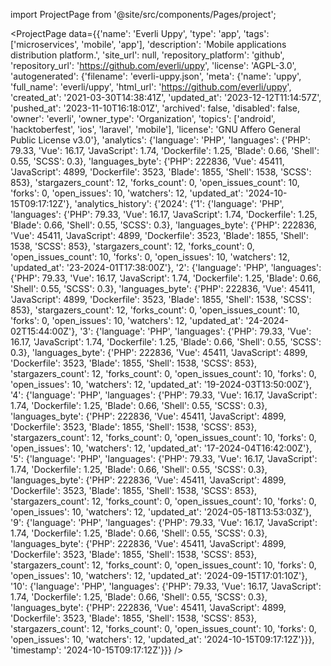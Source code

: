 
import ProjectPage from '@site/src/components/Pages/project';

<ProjectPage
    data={{'name': 'Everli Uppy', 'type': 'app', 'tags': ['microservices', 'mobile', 'app'], 'description': 'Mobile applications distribution platform.', 'site_url': null, 'repository_platform': 'github', 'repository_url': 'https://github.com/everli/uppy', 'license': 'AGPL-3.0', 'autogenerated': {'filename': 'everli-uppy.json', 'meta': {'name': 'uppy', 'full_name': 'everli/uppy', 'html_url': 'https://github.com/everli/uppy', 'created_at': '2021-03-30T14:38:41Z', 'updated_at': '2023-12-12T11:14:57Z', 'pushed_at': '2023-11-10T16:18:01Z', 'archived': false, 'disabled': false, 'owner': 'everli', 'owner_type': 'Organization', 'topics': ['android', 'hacktoberfest', 'ios', 'laravel', 'mobile'], 'license': 'GNU Affero General Public License v3.0'}, 'analytics': {'language': 'PHP', 'languages': {'PHP': 79.33, 'Vue': 16.17, 'JavaScript': 1.74, 'Dockerfile': 1.25, 'Blade': 0.66, 'Shell': 0.55, 'SCSS': 0.3}, 'languages_byte': {'PHP': 222836, 'Vue': 45411, 'JavaScript': 4899, 'Dockerfile': 3523, 'Blade': 1855, 'Shell': 1538, 'SCSS': 853}, 'stargazers_count': 12, 'forks_count': 0, 'open_issues_count': 10, 'forks': 0, 'open_issues': 10, 'watchers': 12, 'updated_at': '2024-10-15T09:17:12Z'}, 'analytics_history': {'2024': {'1': {'language': 'PHP', 'languages': {'PHP': 79.33, 'Vue': 16.17, 'JavaScript': 1.74, 'Dockerfile': 1.25, 'Blade': 0.66, 'Shell': 0.55, 'SCSS': 0.3}, 'languages_byte': {'PHP': 222836, 'Vue': 45411, 'JavaScript': 4899, 'Dockerfile': 3523, 'Blade': 1855, 'Shell': 1538, 'SCSS': 853}, 'stargazers_count': 12, 'forks_count': 0, 'open_issues_count': 10, 'forks': 0, 'open_issues': 10, 'watchers': 12, 'updated_at': '23-2024-01T17:38:00Z'}, '2': {'language': 'PHP', 'languages': {'PHP': 79.33, 'Vue': 16.17, 'JavaScript': 1.74, 'Dockerfile': 1.25, 'Blade': 0.66, 'Shell': 0.55, 'SCSS': 0.3}, 'languages_byte': {'PHP': 222836, 'Vue': 45411, 'JavaScript': 4899, 'Dockerfile': 3523, 'Blade': 1855, 'Shell': 1538, 'SCSS': 853}, 'stargazers_count': 12, 'forks_count': 0, 'open_issues_count': 10, 'forks': 0, 'open_issues': 10, 'watchers': 12, 'updated_at': '24-2024-02T15:44:00Z'}, '3': {'language': 'PHP', 'languages': {'PHP': 79.33, 'Vue': 16.17, 'JavaScript': 1.74, 'Dockerfile': 1.25, 'Blade': 0.66, 'Shell': 0.55, 'SCSS': 0.3}, 'languages_byte': {'PHP': 222836, 'Vue': 45411, 'JavaScript': 4899, 'Dockerfile': 3523, 'Blade': 1855, 'Shell': 1538, 'SCSS': 853}, 'stargazers_count': 12, 'forks_count': 0, 'open_issues_count': 10, 'forks': 0, 'open_issues': 10, 'watchers': 12, 'updated_at': '19-2024-03T13:50:00Z'}, '4': {'language': 'PHP', 'languages': {'PHP': 79.33, 'Vue': 16.17, 'JavaScript': 1.74, 'Dockerfile': 1.25, 'Blade': 0.66, 'Shell': 0.55, 'SCSS': 0.3}, 'languages_byte': {'PHP': 222836, 'Vue': 45411, 'JavaScript': 4899, 'Dockerfile': 3523, 'Blade': 1855, 'Shell': 1538, 'SCSS': 853}, 'stargazers_count': 12, 'forks_count': 0, 'open_issues_count': 10, 'forks': 0, 'open_issues': 10, 'watchers': 12, 'updated_at': '17-2024-04T16:42:00Z'}, '5': {'language': 'PHP', 'languages': {'PHP': 79.33, 'Vue': 16.17, 'JavaScript': 1.74, 'Dockerfile': 1.25, 'Blade': 0.66, 'Shell': 0.55, 'SCSS': 0.3}, 'languages_byte': {'PHP': 222836, 'Vue': 45411, 'JavaScript': 4899, 'Dockerfile': 3523, 'Blade': 1855, 'Shell': 1538, 'SCSS': 853}, 'stargazers_count': 12, 'forks_count': 0, 'open_issues_count': 10, 'forks': 0, 'open_issues': 10, 'watchers': 12, 'updated_at': '2024-05-18T13:53:03Z'}, '9': {'language': 'PHP', 'languages': {'PHP': 79.33, 'Vue': 16.17, 'JavaScript': 1.74, 'Dockerfile': 1.25, 'Blade': 0.66, 'Shell': 0.55, 'SCSS': 0.3}, 'languages_byte': {'PHP': 222836, 'Vue': 45411, 'JavaScript': 4899, 'Dockerfile': 3523, 'Blade': 1855, 'Shell': 1538, 'SCSS': 853}, 'stargazers_count': 12, 'forks_count': 0, 'open_issues_count': 10, 'forks': 0, 'open_issues': 10, 'watchers': 12, 'updated_at': '2024-09-15T17:01:10Z'}, '10': {'language': 'PHP', 'languages': {'PHP': 79.33, 'Vue': 16.17, 'JavaScript': 1.74, 'Dockerfile': 1.25, 'Blade': 0.66, 'Shell': 0.55, 'SCSS': 0.3}, 'languages_byte': {'PHP': 222836, 'Vue': 45411, 'JavaScript': 4899, 'Dockerfile': 3523, 'Blade': 1855, 'Shell': 1538, 'SCSS': 853}, 'stargazers_count': 12, 'forks_count': 0, 'open_issues_count': 10, 'forks': 0, 'open_issues': 10, 'watchers': 12, 'updated_at': '2024-10-15T09:17:12Z'}}}, 'timestamp': '2024-10-15T09:17:12Z'}}}
/>
